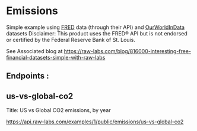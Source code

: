 # Emissions

Simple example using [FRED](https://fred.stlouisfed.org/) data (through their API) and [OurWorldInData](https://ourworldindata.org/) datasets
Disclaimer: This product uses the FRED® API but is not endorsed or certified by the Federal Reserve Bank of St. Louis.

See Associated blog at https://raw-labs.com/blog/816000-interesting-free-financial-datasets-simple-with-raw-labs

## Endpoints :

## us-vs-global-co2
Title: US vs Global CO2 emissions, by year<p>
https://api.raw-labs.com/examples/1/public/emissions/us-vs-global-co2
